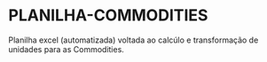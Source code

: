 # PLANILHA-COMMODITIES
Planilha excel (automatizada) voltada ao calcúlo e transformação de unidades para as Commodities.
